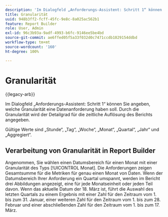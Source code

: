 ```yaml
---
description: 'Im Dialogfeld „Anforderungs-Assistent: Schritt 1“ können Sie angeben, welche Granularität eine Datenanforderung haben soll. Durch die Granularität wird der Detailgrad für die zeitliche Auflösung des Berichts angegeben.'
title: Granularität
uuid: 948b3ff2-fcff-45fc-9e8c-8a025ac562b1
feature: Report Builder
role: User, Admin
exl-id: 96c3b93a-9adf-4993-b6fc-9146ee5be4bd
source-git-commit: ae6ffed05f5a33f032d0c7471ccdb1029154ddbd
workflow-type: tm+mt
source-wordcount: '160'
ht-degree: 100%

---
```


# Granularität

{{legacy-arb}}

Im Dialogfeld „Anforderungs-Assistent: Schritt 1“ können Sie angeben, welche Granularität eine Datenanforderung haben soll. Durch die Granularität wird der Detailgrad für die zeitliche Auflösung des Berichts angegeben.

Gültige Werte sind „Stunde“, „Tag“, „Woche“, „Monat“, „Quartal“, „Jahr“ und „Aggregiert“.

## Verarbeitung von Granularität in Report Builder

Angenommen, Sie wählen einen Datumsbereich für einen Monat mit einer Granularität des Typs [!UICONTROL Monat]. Die Anforderungen zeigen Gesamtsumme für die Metriken für genau einen Monat von Daten. Wenn der Datumsbereich Ihrer Anforderung ein Quartal umspannt, werden im Bericht drei Abbildungen angezeigt, eine für jede Monatseinheit oder jeden Teil davon. Wenn das aktuelle Datum der 18. März ist, führt die Auswahl des letzten Quartals zu einem Ergebnis mit einer Zahl für den Zeitraum vom 1. bis zum 31. Januar, einer weiteren Zahl für den Zeitraum vom 1. bis zum 28. Februar und einer abschließenden Zahl für den Zeitraum vom 1. bis zum 17. März.

